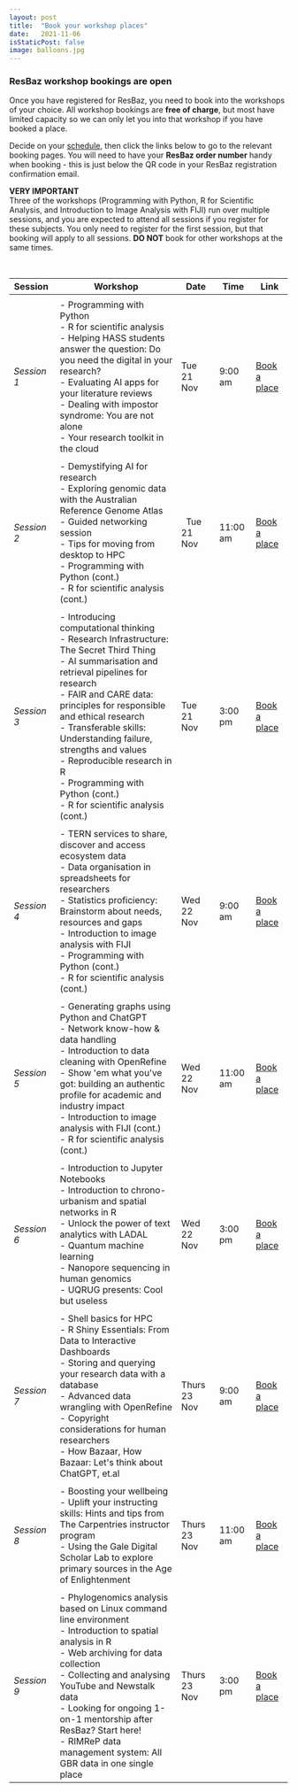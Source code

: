 ```yaml
---
layout: post
title:  "Book your workshop places"
date:   2021-11-06
isStaticPost: false
image: balloons.jpg
---
```


### ResBaz workshop bookings are open

Once you have registered for ResBaz, you need to book into the workshops of your choice. 
All workshop bookings are **free of charge**, but most have limited capacity so we can 
only let you into that workshop if you have booked a place.

Decide on your [schedule](https://resbaz.github.io/resbaz2023qld/schedule/), then click
the links below to go to the relevant booking pages. You will need to have your **ResBaz
order number** handy when booking - this is just below the QR code in your ResBaz
registration confirmation email.

**VERY IMPORTANT**  
Three of the workshops (Programming with Python, R for Scientific Analysis, 
and Introduction to Image Analysis with FIJI) run over multiple sessions, and you are 
expected to attend all sessions if you register for these subjects. You only need to 
register for the first session, but that booking will apply to all sessions. **DO NOT** 
book for other workshops at the same times.

&nbsp;

| Session&nbsp;| Workshop | Date  | Time| Link |
| --- | --- | --- | --- |--- |
|   |   |  |   |
| _Session 1_ |- Programming with Python<br>- R for scientific analysis<br>- Helping HASS students answer the question: Do you need the digital in your research?<br>- Evaluating AI apps for your literature reviews<br>- Dealing with impostor syndrome: You are not alone<br>- Your research toolkit in the cloud | Tue 21 Nov  | 9:00 am	 |  [Book a place](https://events.humanitix.com/session-1-tuesday-9-00-10-30)|
|   |   |  |   |
| _Session 2_ |- Demystifying AI for research<br>- Exploring genomic data with the Australian Reference Genome Atlas<br>- Guided networking session<br>- Tips for moving from desktop to HPC<br>- Programming with Python (cont.)<br>- R for scientific analysis (cont.) |&nbsp;&nbsp;Tue 21 Nov  | 11:00 am	 |  [Book a place](https://events.humanitix.com/session-2-tuesday-11-00-12-30)|
|   |   |  |   |
| _Session 3_ |- Introducing computational thinking<br>- Research Infrastructure: The Secret Third Thing<br>- AI summarisation and retrieval pipelines for research<br>- FAIR and CARE data: principles for responsible and ethical research<br>- Transferable skills: Understanding failure, strengths and values<br>- Reproducible research in R<br>- Programming with Python (cont.)<br>- R for scientific analysis (cont.) | Tue 21 Nov  | 3:00 pm	 |  [Book a place](https://events.humanitix.com/session-3-tuesday-15-00-17-00)|
|   |   |  |   |
| _Session 4_ |- TERN services to share, discover and access ecosystem data<br>- Data organisation in spreadsheets for researchers<br>- Statistics proficiency: Brainstorm about needs, resources and gaps<br>- Introduction to image analysis with FIJI<br>- Programming with Python (cont.)<br>- R for scientific analysis (cont.) | Wed 22 Nov  | 9:00 am	 |  [Book a place](https://events.humanitix.com/session-4-wednesday-9-00-10-30)|
|   |   |  |   |
| _Session 5_ |- Generating graphs using Python and ChatGPT<br>- Network know-how & data handling<br>- Introduction to data cleaning with OpenRefine<br>- Show 'em what you've got: building an authentic profile for academic and industry impact<br>- Introduction to image analysis with FIJI (cont.)<br>- R for scientific analysis (cont.) | Wed 22 Nov  | 11:00 am	 |  [Book a place](https://events.humanitix.com/session-5-wednesday-11-00-12-30)|
|   |   |  |   |
| _Session 6_ |- Introduction to Jupyter Notebooks<br>- Introduction to chrono-urbanism and spatial networks in R<br>- Unlock the power of text analytics with LADAL<br>- Quantum machine learning<br>- Nanopore sequencing in human genomics<br>- UQRUG presents: Cool but useless | Wed 22 Nov  | 3:00 pm	 |  [Book a place](https://events.humanitix.com/session-6-wednesday-15-00-17-00)|
|   |   |  |   |
| _Session 7_ |- Shell basics for HPC<br>- R Shiny Essentials: From Data to Interactive Dashboards<br>- Storing and querying your research data with a database<br>- Advanced data wrangling with OpenRefine<br>- Copyright considerations for human researchers<br>- How Bazaar, How Bazaar: Let's think about ChatGPT, et.al | Thurs 23 Nov  | 9:00 am	 |  [Book a place](https://events.humanitix.com/session-7-thursday-9-00-10-30)|
|   |   |  |   |
| _Session 8_ |- Boosting your wellbeing<br>- Uplift your instructing skills: Hints and tips from The Carpentries instructor program<br>- Using the Gale Digital Scholar Lab to explore primary sources in the Age of Enlightenment | Thurs 23 Nov  | 11:00 am	 |  [Book a place](https://events.humanitix.com/session-8-thursday-11-00-12-30)|
|   |   |  |   |
| _Session 9_ |- Phylogenomics analysis based on Linux command line environment<br>- Introduction to spatial analysis in R<br>- Web archiving for data collection<br>- Collecting and analysing YouTube and Newstalk data<br>- Looking for ongoing 1-on-1 mentorship after ResBaz? Start here!<br>- RIMReP data management system: All GBR data in one single place | Thurs 23 Nov  | 3:00 pm	 |  [Book a place](https://events.humanitix.com/session-9-thursday-15-00-17-00)|

